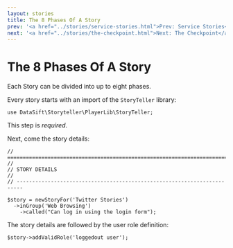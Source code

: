 ```yaml
---
layout: stories
title: The 8 Phases Of A Story
prev: '<a href="../stories/service-stories.html">Prev: Service Stories</a>'
next: '<a href="../stories/the-checkpoint.html">Next: The Checkpoint</a>'
---
```


# The 8 Phases Of A Story

Each Story can be divided into up to eight phases.

Every story starts with an import of the `StoryTeller` library:

    use DataSift\Storyteller\PlayerLib\StoryTeller;

This step is *required*.

Next, come the story details:

    // ========================================================================
    //
    // STORY DETAILS
    //
    // ------------------------------------------------------------------------

    $story = newStoryFor('Twitter Stories')
      ->inGroup('Web Browsing')
        ->called("Can log in using the login form");

The story details are followed by the user role definition:

    $story->addValidRole('loggedout user');
